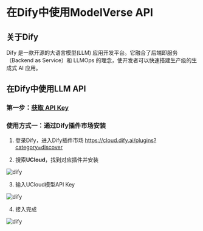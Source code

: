 # 在Dify中使用ModelVerse API  
## 关于Dify
Dify 是一款开源的大语言模型(LLM) 应用开发平台。它融合了后端即服务（Backend as Service）和 LLMOps 的理念，使开发者可以快速搭建生产级的生成式 AI 应用。

## 在Dify中使用LLM API
### 第一步：[获取 API Key](https://console.compshare.cn/light-gpu/api-keys)

### 使用方式一：通过Dify插件市场安装
1. 登录Dify，进入Dify插件市场 https://cloud.dify.ai/plugins?category=discover

2. 搜索**UCloud**，找到对应插件并安装

![dify](/images/dify/market.png)

3. 输入UCloud模型API Key

![dify](/images/dify/api.png)

4. 接入完成

![dify](/images/dify/complete.png)

